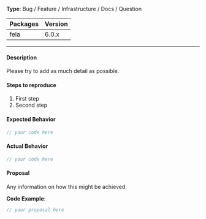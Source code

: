 <!------------------------------------------
  Thanks for contributing!
  Please read the guidelines at the bottom.
------------------------------------------->

**Type**: Bug / Feature / Infrastructure / Docs / Question
<!------------------------------------------
  Before choosing question, please consider asking on Gitter as we might close question issues
------------------------------------------->


| Packages | Version |
| -------- | ------- |
| fela     | 6.0.x   |

-------------------
#### Description
Please try to add as much detail as possible.

<!---------------
  BUG REPORT ONLY
---------------->

#### Steps to reproduce
<!--------------------
  If possible, please provide a url to a repository that reproduces the issue or bug. If not possible, try to explain what you've done below
--------------------->

1. First step
2. Second step

#### Expected Behavior
```javascript
// your code here
```

#### Actual Behavior
```javascript
// your code here
```

<!--------------------
  FEATURE REQUEST ONLY
--------------------->
#### Proposal
Any information on how this might be achieved.

**Code Example**:
```javascript
// your proposal here
```


<!---------------------
  REPORTING GUIDE-LINES

  FEATURE REQUEST:
  If you have a feature request please fill out the form
  to describe is as detailed as possible including code examples, use-cases
  and perhaps pro/contra implementing it
  TODO: Remove the BUG REPORT ONLY part

  BUG REPPORT:
  If you found a bug please fill out the template below.
  Remove some parts if not needed, but try to be as detailed as possible.
  If it is not reproductible, please note that.
  TODO: Remove the FEATURE REQUEST ONLY part.
--------------------->
